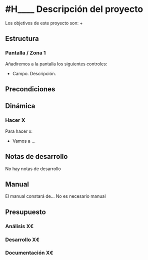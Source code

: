 # #H____ Descripción del proyecto

Los objetivos de este proyecto son:
+ 

## Estructura

### Pantalla / Zona 1
Añadiremos a la pantalla los siguientes controles:
+ Campo. Descripción.

## Precondiciones

## Dinámica

### Hacer X

Para hacer x:
+ Vamos a ...

## Notas de desarrollo
No hay notas de desarrollo

## Manual
El manual constará de...
No es necesario manual

## Presupuesto
### Análisis X€
### Desarrollo X€
### Documentación X€